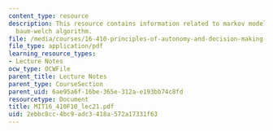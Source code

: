 ```yaml
---
content_type: resource
description: This resource contains information related to markov models, and the
  baum-welch algorithm.
file: /media/courses/16-410-principles-of-autonomy-and-decision-making-fall-2010/2ebbc8cc4bc9adc3418a572a17331f63_MIT16_410F10_lec21.pdf
file_type: application/pdf
learning_resource_types:
- Lecture Notes
ocw_type: OCWFile
parent_title: Lecture Notes
parent_type: CourseSection
parent_uid: 6ae95a6f-16be-365e-312a-e193bb74c8fd
resourcetype: Document
title: MIT16_410F10_lec21.pdf
uid: 2ebbc8cc-4bc9-adc3-418a-572a17331f63
---
```

